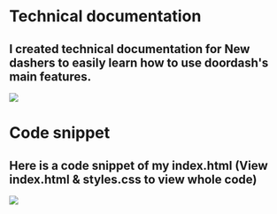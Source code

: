# Technical documentation
## I created technical documentation for New dashers to easily learn how to use doordash's main features.  

<img src="https://github.com/user-attachments/assets/0bf9821a-a479-404a-9f46-f0ae8401b93b">

# Code snippet
## Here is a code snippet of my index.html (View index.html & styles.css to view whole code)

<img src="https://github.com/user-attachments/assets/28ef55e7-72a1-4042-b2d5-13bc767a66cb">

